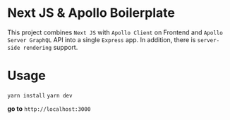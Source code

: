 # Next JS & Apollo Boilerplate

This project combines `Next JS` with `Apollo Client` on Frontend and `Apollo Server GraphQL` API into a single `Express` app. In addition, there is `server-side rendering` support. 

# Usage
`yarn install`
`yarn dev` 

**go to** `http://localhost:3000`
